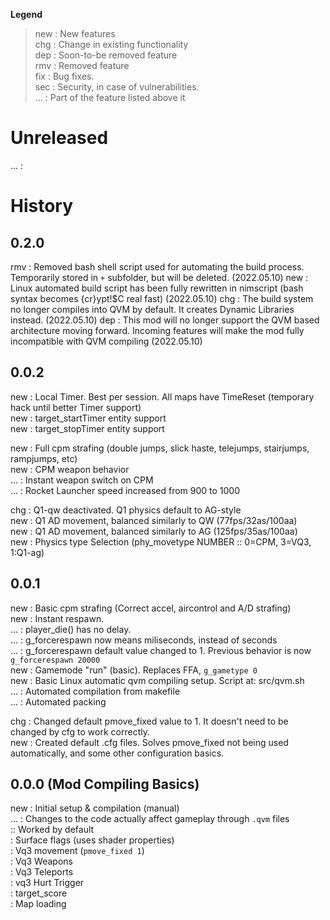**Legend**
> new : New features  
> chg : Change in existing functionality  
> dep : Soon-to-be removed feature  
> rmv : Removed feature  
> fix : Bug fixes.  
> sec : Security, in case of vulnerabilities.  
> ... : Part of the feature listed above it

# Unreleased
... :  

# History
## 0.2.0
rmv : Removed bash shell script used for automating the build process. Temporarily stored in `+` subfolder, but will be deleted. (2022.05.10)
new : Linux automated build script has been fully rewritten in nimscript (bash syntax becomes {cr}ypt!$C real fast) (2022.05.10)
chg : The build system no longer compiles into QVM by default. It creates Dynamic Libraries instead. (2022.05.10)
dep : This mod will no longer support the QVM based architecture moving forward. Incoming features will make the mod fully incompatible with QVM compiling (2022.05.10)

## 0.0.2
new : Local Timer. Best per session. All maps have TimeReset (temporary hack until better Timer support)  
new : target_startTimer entity support  
new : target_stopTimer entity support  

new : Full cpm strafing (double jumps, slick haste, telejumps, stairjumps, rampjumps, etc)  
new : CPM weapon behavior  
... : Instant weapon switch on CPM  
... : Rocket Launcher speed increased from 900 to 1000  

chg : Q1-qw deactivated. Q1 physics default to AG-style  
new : Q1 AD movement, balanced similarly to QW (77fps/32as/100aa)  
new : Q1 AD movement, balanced similarly to AG (125fps/35as/100aa)  
new : Physics type Selection (phy_movetype NUMBER :: 0=CPM, 3=VQ3, 1:Q1-ag)  

## 0.0.1
new : Basic cpm strafing (Correct accel, aircontrol and A/D strafing)  
new : Instant respawn.   
... : player_die() has no delay.   
... : g_forcerespawn now means miliseconds, instead of seconds  
... : g_forcerespawn default value changed to 1. Previous behavior is now `g_forcerespawn 20000`  
new : Gamemode "run" (basic). Replaces FFA, `g_gametype 0`  
new : Basic Linux automatic qvm compiling setup. Script at: src/qvm.sh  
... : Automated compilation from makefile  
... : Automated packing  

chg : Changed default pmove_fixed value to 1. It doesn't need to be changed by cfg to work correctly.  
new : Created default .cfg files. Solves pmove_fixed not being used automatically, and some other configuration basics.  

## 0.0.0 (Mod Compiling Basics)  
new : Initial setup & compilation (manual)  
... : Changes to the code actually affect gameplay through `.qvm` files  
:: Worked by default  
: Surface flags (uses shader properties)  
: Vq3 movement (`pmove_fixed 1`)  
: Vq3 Weapons  
: Vq3 Teleports  
: vq3 Hurt Trigger  
: target_score  
: Map loading  

